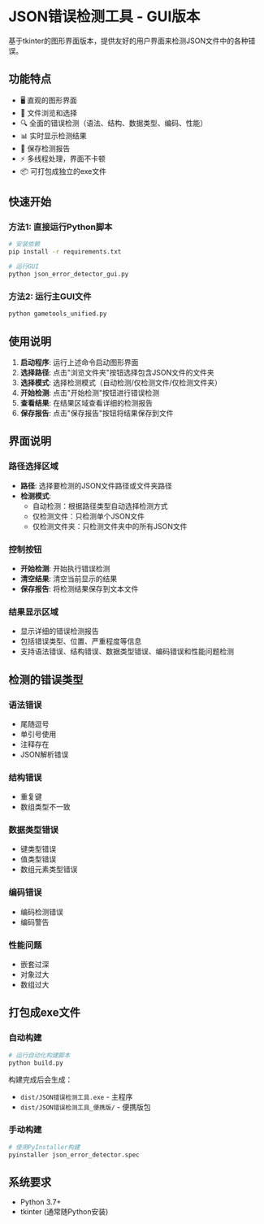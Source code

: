 # JSON错误检测工具 - GUI版本

基于tkinter的图形界面版本，提供友好的用户界面来检测JSON文件中的各种错误。

## 功能特点

- 🖥️ 直观的图形界面
- 📁 文件浏览和选择
- 🔍 全面的错误检测（语法、结构、数据类型、编码、性能）
- 📊 实时显示检测结果
- 💾 保存检测报告
- ⚡ 多线程处理，界面不卡顿
- 📦 可打包成独立的exe文件

## 快速开始

### 方法1: 直接运行Python脚本

```bash
# 安装依赖
pip install -r requirements.txt

# 运行GUI
python json_error_detector_gui.py
```

### 方法2: 运行主GUI文件

```bash
python gametools_unified.py
```

## 使用说明

1. **启动程序**: 运行上述命令启动图形界面
2. **选择路径**: 点击"浏览文件夹"按钮选择包含JSON文件的文件夹
3. **选择模式**: 选择检测模式（自动检测/仅检测文件/仅检测文件夹）
4. **开始检测**: 点击"开始检测"按钮进行错误检测
5. **查看结果**: 在结果区域查看详细的检测报告
6. **保存报告**: 点击"保存报告"按钮将结果保存到文件

## 界面说明

### 路径选择区域
- **路径**: 选择要检测的JSON文件路径或文件夹路径
- **检测模式**: 
  - 自动检测：根据路径类型自动选择检测方式
  - 仅检测文件：只检测单个JSON文件
  - 仅检测文件夹：只检测文件夹中的所有JSON文件

### 控制按钮
- **开始检测**: 开始执行错误检测
- **清空结果**: 清空当前显示的结果
- **保存报告**: 将检测结果保存到文本文件

### 结果显示区域
- 显示详细的错误检测报告
- 包括错误类型、位置、严重程度等信息
- 支持语法错误、结构错误、数据类型错误、编码错误和性能问题检测

## 检测的错误类型

### 语法错误
- 尾随逗号
- 单引号使用
- 注释存在
- JSON解析错误

### 结构错误
- 重复键
- 数组类型不一致

### 数据类型错误
- 键类型错误
- 值类型错误
- 数组元素类型错误

### 编码错误
- 编码检测错误
- 编码警告

### 性能问题
- 嵌套过深
- 对象过大
- 数组过大

## 打包成exe文件

### 自动构建

```bash
# 运行自动化构建脚本
python build.py
```

构建完成后会生成：
- `dist/JSON错误检测工具.exe` - 主程序
- `dist/JSON错误检测工具_便携版/` - 便携版包

### 手动构建

```bash
# 使用PyInstaller构建
pyinstaller json_error_detector.spec
```

## 系统要求

- Python 3.7+
- tkinter (通常随Python安装)